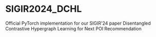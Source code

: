 # SIGIR2024_DCHL
Official PyTorch implementation for our SIGIR'24 paper Disentangled Contrastive Hypergraph Learning for Next POI Recommendation
